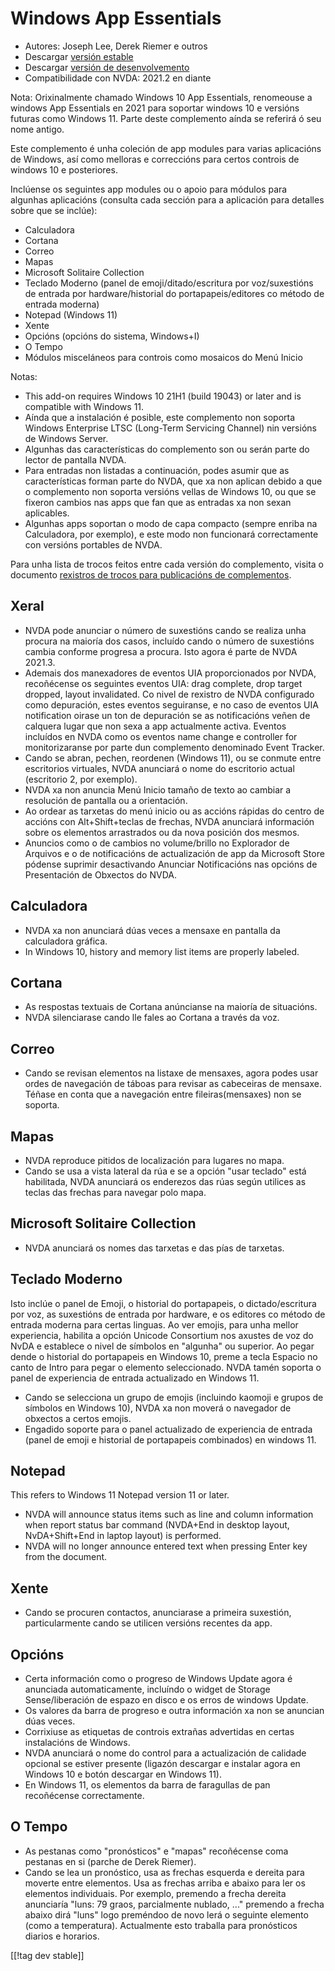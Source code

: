 # Windows App Essentials #

* Autores: Joseph Lee, Derek Riemer e outros
* Descargar [versión estable][1]
* Descargar [versión de desenvolvemento][2]
* Compatibilidade con NVDA: 2021.2 en diante

Nota: Orixinalmente chamado Windows 10 App Essentials, renomeouse a windows
App Essentials en 2021 para soportar windows 10 e versións futuras como
Windows 11. Parte deste complemento aínda se referirá ó seu nome antigo.

Este complemento é unha coleción de app modules para varias aplicacións de
Windows, así como melloras e correccións para certos controis de windows 10
e posteriores.

Inclúense os seguintes app modules ou o apoio para módulos para algunhas
aplicacións (consulta cada sección para a aplicación para detalles sobre que
se inclúe):

* Calculadora
* Cortana
* Correo
* Mapas
* Microsoft Solitaire Collection
* Teclado Moderno (panel de emoji/ditado/escritura por voz/suxestións de
  entrada por hardware/historial do portapapeis/editores co método de
  entrada moderna)
* Notepad (Windows 11)
* Xente
* Opcións (opcións do sistema, Windows+I)
* O Tempo
* Módulos misceláneos para controis como mosaicos do Menú Inicio

Notas:

* This add-on requires Windows 10 21H1 (build 19043) or later and is
  compatible with Windows 11.
* Aínda que a instalación é posible, este complemento non soporta Windows
  Enterprise LTSC (Long-Term Servicing Channel) nin versións de Windows
  Server.
* Algunhas das características do complemento son ou serán parte do lector
  de pantalla NVDA.
* Para entradas non listadas a continuación, podes asumir que as
  características forman parte do NVDA, que xa non aplican debido a que o
  complemento non soporta versións vellas de Windows 10, ou que se fixeron
  cambios nas apps que fan que as entradas xa non sexan aplicables.
* Algunhas apps soportan o modo de capa compacto (sempre enriba na
  Calculadora, por exemplo), e este modo non funcionará correctamente con
  versións portables de NVDA.

Para unha lista de trocos feitos entre cada versión do complemento, visita o
documento [rexistros de trocos para publicacións de complementos][3].

## Xeral

* NVDA pode anunciar o número de suxestións cando se realiza unha procura na
  maioría dos casos, incluído cando o número de suxestións cambia conforme
  progresa a procura. Isto agora é parte de NVDA 2021.3.
* Ademais dos manexadores de eventos UIA proporcionados por NVDA,
  recoñécense os seguintes eventos UIA: drag complete, drop target dropped,
  layout invalidated. Co nivel de rexistro de NVDA configurado como
  depuración, estes eventos seguiranse, e no caso de eventos UIA
  notification oirase un ton de depuración se as notificacións veñen de
  calquera lugar que non sexa a app actualmente activa. Eventos incluídos en
  NVDA como os eventos name change e controller for monitorizaranse por
  parte dun complemento denominado Event Tracker.
* Cando se abran, pechen, reordenen (Windows 11), ou se conmute entre
  escritorios virtuales, NVDA anunciará o nome do escritorio actual
  (escritorio 2, por exemplo).
* NVDA xa non anuncia Menú Inicio tamaño de texto ao cambiar a resolución de
  pantalla ou a orientación.
* Ao ordear as tarxetas do menú inicio ou as accións rápidas do centro de
  accións con Alt+Shift+teclas de frechas, NVDA anunciará información sobre
  os elementos arrastrados ou da nova posición dos mesmos.
* Anuncios como o de cambios no volume/brillo no Explorador de Arquivos e o
  de notificacións de actualización de app da Microsoft Store pódense
  suprimir desactivando Anunciar Notificacións nas opcións de Presentación
  de Obxectos do NVDA.

## Calculadora

* NVDA xa non anunciará dúas veces a mensaxe en pantalla da calculadora
  gráfica.
* In Windows 10, history and memory list items are properly labeled.

## Cortana

* As respostas textuais de Cortana anúncianse na maioría de situacións.
* NVDA silenciarase cando lle fales ao Cortana a través da voz.

## Correo

* Cando se revisan elementos na listaxe de mensaxes, agora podes usar ordes
  de navegación de táboas para revisar as cabeceiras de mensaxe. Téñase en
  conta que a navegación entre fileiras(mensaxes) non se soporta.

## Mapas

* NVDA reproduce pitidos de localización para lugares no mapa.
* Cando se usa a vista lateral da rúa e se a opción "usar teclado" está
  habilitada, NVDA anunciará os enderezos das rúas según utilices as teclas
  das frechas para navegar polo mapa.

## Microsoft Solitaire Collection

* NVDA anunciará os nomes das tarxetas e das pías de tarxetas.

## Teclado Moderno

Isto inclúe o panel de Emoji, o historial do portapapeis, o
dictado/escritura por voz, as suxestións de entrada por hardware, e os
editores co método de entrada moderna para certas linguas. Ao ver emojis,
para unha mellor experiencia, habilita a opción Unicode Consortium nos
axustes de voz do NvDA e establece o nivel de símbolos en "algunha" ou
superior. Ao pegar dende o historial do portapapeis en Windows 10, preme a
tecla Espacio no canto de Intro para pegar o elemento seleccionado. NVDA
tamén soporta o panel de experiencia de entrada actualizado en Windows 11.

* Cando se selecciona un grupo de emojis (incluindo kaomoji e grupos de
  símbolos en Windows 10), NVDA xa non moverá o navegador de obxectos a
  certos emojis.
* Engadido soporte para o panel actualizado de experiencia de entrada (panel
  de emoji e historial de portapapeis combinados) en windows 11.

## Notepad

This refers to Windows 11 Notepad version 11 or later.

* NVDA will announce status items such as line and column information when
  report status bar command (NVDA+End in desktop layout, NvDA+Shift+End in
  laptop layout) is performed.
* NVDA will no longer announce entered text when pressing Enter key from the
  document.

## Xente

* Cando se procuren contactos, anunciarase a primeira suxestión,
  particularmente cando se utilicen versións recentes da app.

## Opcións

* Certa información como o progreso de Windows Update agora é anunciada
  automaticamente, incluíndo o widget de Storage Sense/liberación de espazo
  en disco e os erros de windows Update.
* Os valores da barra de progreso e outra información xa non se anuncian
  dúas veces.
* Corrixiuse as etiquetas de controis extrañas advertidas en certas
  instalacións de Windows.
* NVDA anunciará o nome do control para a actualización de calidade opcional
  se estiver presente (ligazón descargar e instalar agora en Windows 10 e
  botón descargar en Windows 11).
* En Windows 11, os elementos da barra de faragullas de pan recoñécense
  correctamente.

## O Tempo

* As pestanas como "pronósticos" e "mapas" recoñécense coma pestanas en si
  (parche de Derek Riemer).
* Cando se lea un pronóstico, usa as frechas esquerda e dereita para moverte
  entre elementos. Usa as frechas arriba e abaixo para ler os elementos
  individuais. Por exemplo, premendo a frecha dereita anunciaría "luns: 79
  graos, parcialmente nublado, ..." premendo a frecha abaixo dirá "luns"
  logo preméndoo de novo lerá o seguinte elemento (como a
  temperatura). Actualmente esto traballa para pronósticos diarios e
  horarios.

[[!tag dev stable]]

[1]: https://addons.nvda-project.org/files/get.php?file=w10

[2]: https://addons.nvda-project.org/files/get.php?file=w10-dev

[3]: https://github.com/josephsl/wintenapps/wiki/w10changelog
